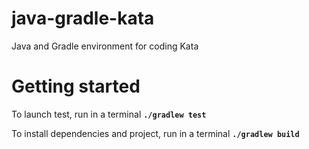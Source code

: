 # java-gradle-kata
Java and Gradle environment for coding Kata

# Getting started
To launch test, run in a terminal __`./gradlew test`__

To install dependencies and project, run in a terminal __`./gradlew build`__
